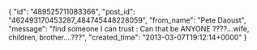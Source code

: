  {
   "id": "489525711083366",
   "post_id": "462493170453287_484745448228059",
   "from_name": "Pete Daoust",
   "message": "find someone I can trust : Can that be ANYONE ????...wife, children, brother....???",
   "created_time": "2013-03-07T19:12:14+0000"
 }
